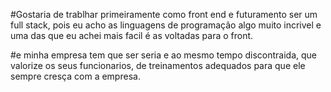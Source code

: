 #Gostaria de trablhar primeiramente como front end e futuramento ser um full stack,
pois eu acho as linguagens de programação algo muito incrivel e uma das que eu achei mais facil é as voltadas para o front.


#e minha empresa tem que ser seria e ao mesmo tempo discontraida, que valorize os seus funcionarios, de treinamentos adequados para que ele sempre cresça com a empresa. 

